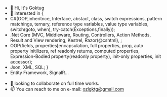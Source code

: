 - 👋 Hi, It's Goktug
- 👀 interested in {
- C#(OOP,inheritnce, Interface, abstact, class, switch expressions, pattern matchings, ternary, reference type variables, value type variables, switch(goto, when), try-catch(Exceptions,finally)); 
- .Net Core (MVC, Middleware, Routing, Controllers, Action Methods, Result and View rendering, Kestrel, Razor(@cshtml), ;
- OOP(fields, properties[encapsulation, full properties,  prop, auto property initilizers, ref readonly returns, computed  properties, Expression-Bodied property(readonly property), init-only properties, init accessor);
- Json, XML, SQL; }
- Entity Framework, SignalR... 
<br></br>
- 💞️ looking to collaborate on full time works.
- 📫 You can reach to me on e-mail: ozlgktg@gmail.com

<!---
ozelgoktug/ozelgoktug is a ✨ special ✨ repository because its `README.md` (this file) appears on your GitHub profile.
You can click the Preview link to take a look at your changes.
--->
